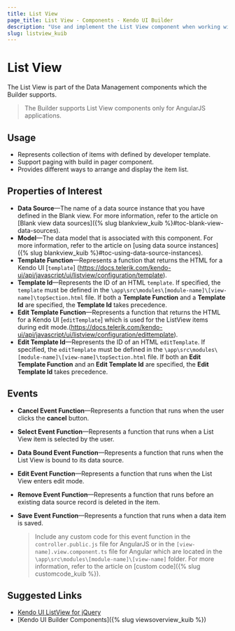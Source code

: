 ```yaml
---
title: List View
page_title: List View - Components - Kendo UI Builder
description: "Use and implement the List View component when working with the Kendo UI Builder tool for creating and managing Angular and AngularJS-based web applications."
slug: listview_kuib
---
```


# List View

The List View is part of the Data Management components which the Builder supports.

> The Builder supports List View components only for AngularJS applications.

## Usage

* Represents collection of items with defined by developer template.
* Support paging with build in pager component.
* Provides different ways to arrange and display the item list.

## Properties of Interest

* **Data Source**&mdash;The name of a data source instance that you have defined in the Blank view. For more information, refer to the article on [Blank view data sources]({% slug blankview_kuib %}#toc-blank-view-data-sources).
* **Model**&mdash;The data model that is associated with this component. For more information, refer to the article on [using data source instances]({% slug blankview_kuib %}#toc-using-data-source-instances).
* **Template Function**&mdash;Represents a function that returns the HTML for a Kendo UI [`template`]
(https://docs.telerik.com/kendo-ui/api/javascript/ui/listview/configuration/template).
* **Template Id**&mdash;Represents the ID of an HTML `template`. If specified, the `template` must be defined in the `\app\src\modules\[module-name]\[view-name]\topSection.html` file. If both a **Template Function** and a **Template Id** are specified, the **Template Id** takes precedence.
* **Edit Template Function**&mdash;Represents a function that returns the HTML for a Kendo UI [`editTemplate`] which is used for the ListView items during edit mode.(https://docs.telerik.com/kendo-ui/api/javascript/ui/listview/configuration/edittemplate).
* **Edit Template Id**&mdash;Represents the ID of an HTML `editTemplate`. If specified, the `editTemplate` must be defined in the `\app\src\modules\[module-name]\[view-name]\topSection.html` file. If both an **Edit Template Function** and an **Edit Template Id** are specified, the **Edit Template Id** takes precedence.

## Events

* **Cancel Event Function**&mdash;Represents a function that runs when the user clicks the **cancel** button.
* **Select Event Function**&mdash;Represents a function that runs when a List View item is selected by the user.
* **Data Bound Event Function**&mdash;Represents a function that runs when the List View is bound to its data source.
* **Edit Event Function**&mdash;Represents a function that runs when the List View enters edit mode.
* **Remove Event Function**&mdash;Represents a function that runs before an existing data source record is deleted in the item.
* **Save Event Function**&mdash;Represents a function that runs when a data item is saved.

  > Include any custom code for this event function in the `controller.public.js` file for AngularJS or in the `[view-name].view.component.ts` file for Angular which are located in the `\app\src\modules\[module-name]\[view-name]` folder. For more information, refer to the article on [custom code]({% slug customcode_kuib %}).

## Suggested Links

* [Kendo UI ListView for jQuery](https://demos.telerik.com/kendo-ui/listview/index)
* [Kendo UI Builder Components]({% slug viewsoverview_kuib %})
